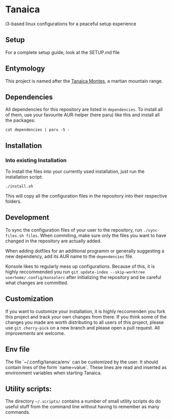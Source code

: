 # Tanaica

i3-based linux configurations for a peaceful setup experience

## Setup
For a complete setup guide, look at the SETUP.md file

## Entymology

This project is named after the [Tanaica Montes](https://en.wikipedia.org/wiki/Tanaica_Montes), a martian mountain range.

## Dependencies

All dependencies for this repository are listed in `dependencies`. To install all of them, use your favourite AUR-helper (here paru) like this and install all the packages:

``` cat dependencies | paru -S - ```

## Installation

### Into existing Installation

To install the files into your currently used installation, just run the installation script:

``` ./install.sh ```

This will copy all the configuration files in the repository into their respective folders.

## Development

To sync the configuration files of your user to the repository, run `./sync-files.sh files`. When commiting, make sure only the files you want to have changed in the repository are actually added.

When adding dotfiles for an additional programm or generally suggesting a new dependency, add its AUR name to the `dependencies` file.

Konsole likes to regularly mess up configurations. Because of this, it is highly reccommended you run `git update-index --skip-worktree userhome/.config/konsolerc` after initializing the repository and be careful what changes are committed.

## Customization

If you want to customize your installation, it is highly reccomenden you fork this project and track your own changes from there. If you think some of the changes you made are worth distributing to all users of this project, please use `git cherry-pick` on a new branch and please open a pull request. All improvements are welcome.

## Env file
The file ´~/.config/tanaica/env´ can be customized by the user. It should contain lines of the form ´name=value´. These lines are read and inserted as environment variables when starting Tanaica.

## Utility scripts:

The directory `~/.scripts/` contains a number of small utility scripts do do useful stuff from the command line without having to remember as many commands.
